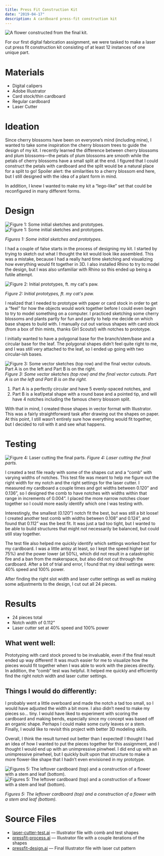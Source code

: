 ```yaml
---
title: Press Fit Construction Kit
date: "2019-04-17"
description: A cardboard press-fit construction kit
---
```


![A flower constructed from the final kit.](./img/final.jpg)

For our first digital fabrication assignment, we were tasked to make a laser cut press fit construction kit consisting of at least 12 instances of one unique part.

# Materials

- Digital calipers
- Adobe Illustrator
- Card stock/thin cardboard
- Regular cardboard
- Laser Cutter

# Ideation

Since cherry blossoms have been on everyone’s mind (including mine), I wanted to take some inspiration the cherry blossom trees to guide the design of my kit. I recently learned the difference between cherry blossoms and plum blossoms—the petals of plum blossoms are smooth while the petals of cherry blossoms have a small split at the end. I figured that I could construct the petals with cardboard and the split would be a natural place for a split to go! Spoiler alert: the similarities to a cherry blossom end here, but I still designed with the idea of a plant form in mind.

In addition, I knew I wanted to make my kit a “lego-like” set that could be reconfigured in many different forms.

# Design

![Figure 1: Some initial sketches and prototypes.](./img/sketch1.jpg)
![Figure 1: Some initial sketches and prototypes.](./img/prototype.jpg)

<!-- ![Figure 1: Some initial sketches and prototypes.](./img/sketch2.jpg) -->

*Figures 1: Some initial sketches and prototypes.*

I had a couple of false starts in the process of designing my kit. I started by trying to sketch out what I thought the kit would look like assembled. This was a mistake, because I had a really hard time sketching and visualizing how everything would fit together in 3D. I also installed Rhino to try to model the design, but I was also unfamiliar with Rhino so this ended up being a futile attempt.

 
![Figure 2: Initial prototypes, ft. my cat's paw.](./img/prototype-cat.jpg)

*Figure 2: Initial prototypes, ft. my cat's paw.*

I realized that I needed to prototype with paper or card stock in order to get a “feel” for how the objects would work together before I could even begin to try to model something on a computer. I practiced sketching some cherry blossoms and plants partly for fun and partly to help me decide on which base shapes to build with. I manually cut out various shapes with card stock (from a box of thin mints, thanks Girl Scouts!) with notches to prototype.

I initially wanted to have a polygonal base for the branch/stem/base and a circular base for the leaf. The polygonal shapes didn’t feel quite right to me, and I was still very attached to the leaf, so I ended up going with two circular-ish bases.

 
![Figure 3: Some vector sketches (top row) and the final vector cutouts. Part A is on the left and Part B is on the right.](./img/vector.png)
*Figure 3: Some vector sketches (top row) and the final vector cutouts. Part A is on the left and Part B is on the right.*

1. Part A is a perfectly circular and have 5 evenly-spaced notches, and
2. Part B is a leaf/petal shape with a round base and a pointed tip, and will have 4 notches including the famous cherry blossom split.

With that in mind, I created those shapes in vector format with Illustrator. This was a fairly straightforward task after drawing out the shapes on paper. At this point, I still wasn’t entirely sure how everything would fit together, but I decided to roll with it and see what happens.

# Testing
 
![Figure 4: Laser cutting the final parts.](./img/laser-cut2.jpg)
*Figure 4: Laser cutting the final parts.*

I created a test file ready with some of the shapes cut and a “comb” with varying widths of notches. This test file was meant to help me figure out the right width for my notch and the right settings for the laser cutter. I measured my cardboard a couple times and got widths between 0.120” and 0.136”, so I designed the comb to have notches with widths within that range in increments of 0.004”. I placed the more narrow notches closer together so I could more easily identify which one I was testing with.

Interestingly, the smallest (0.120”) notch fit the best, but was still a bit loose! I created another test comb with widths between 0.108” and 0.124”, and found that 0.112” was the best fit. It was just a tad too tight, but I wanted to be able to build structures that might not necessarily be balanced, but could still stay together.

The test file also helped me quickly identify which settings worked best for my cardboard. I was a little antsy at least, so I kept the speed higher (at 75%) and the power lower (at 50%), which did not result in a catastrophic fire and a ban from the makerspace, but also did not cut through the cardboard. After a bit of trial and error, I found that my ideal settings were: 40% speed and 100% power.

After finding the right slot width and laser cutter settings as well as making some adjustments to the design, I cut out all 24 pieces.

# Results

- 24 pieces total
- Notch width of 0.112”
- Laser cutter set at 40% speed and 100% power

## What went well:

Prototyping with card stock proved to be invaluable, even if the final result ended up way different! It was much easier for me to visualize how the pieces would fit together when I was able to work with the pieces directly. In addition, the “comb” test was helpful. It helped me quickly and efficiently find the right notch width and laser cutter settings.

## Things I would do differently:

I probably went a little overboard and made the notch a tad too small, so I would have adjusted the width a bit more. I also didn’t need to make my pieces so… tiny. I would have liked to experiment with scoring the cardboard and making bends, especially since my concept was based off an organic shape. Perhaps I could make some curly leaves or a stem. Finally, I would like to revisit this project with better 3D modeling skills.

Overall, I think the result turned out better than I expected! I thought I had an idea of how I wanted to put the pieces together for this assignment, and I thought I would end up with an unimpressive pinwheel. I did end up with an unimpressive pinwheel, but I quickly built upon that structure to make a more flower-like shape that I hadn’t even envisioned in my prototype.

![Figures 5: The leftover cardboard (top) and a construction of a flower with a stem and leaf (bottom).](./img/laser-cut.jpg)
![Figures 5: The leftover cardboard (top) and a construction of a flower with a stem and leaf (bottom).](./img/final2.jpg)

*Figures 5: The leftover cardboard (top) and a construction of a flower with a stem and leaf (bottom).*

# Source Files

- [laser-cutter-test.ai](/project-files/a1/laser-cutter-test.ai) — Illustrator file with comb and test shapes
- [pressfit-process.ai]() — Illustrator file with a couple iterations of the shapes
- [pressfit-design.ai]() — Final Illustrator file with laser cut pattern